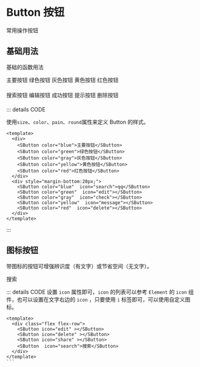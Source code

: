 # Button 按钮

常用操作按钮

## 基础用法

基础的函数用法

<div style="margin-bottom:20px;">
  <SButton color="blue">主要按钮</SButton>
  <SButton color="green">绿色按钮</SButton>
  <SButton color="gray">灰色按钮</SButton>
  <SButton color="yellow">黄色按钮</SButton>
  <SButton color="red">红色按钮</SButton>
</div>

<div style="margin-bottom:20px;">
  <SButton color="blue"  icon="search">搜索按钮</SButton>
  <SButton color="green"  icon="edit">编辑按钮</SButton>
  <SButton color="gray"  icon="check">成功按钮</SButton>
  <SButton color="yellow"  icon="message">提示按钮</SButton>
  <SButton color="red"  icon="delete">删除按钮</SButton>
</div>

<div style="margin-bottom:20px;">
  <SButton color="blue"  icon="search"></SButton>
  <SButton color="green"  icon="edit"></SButton>
  <SButton color="gray"  icon="check"></SButton>
  <SButton color="yellow"  icon="message"></SButton>
  <SButton color="red"  icon="delete"></SButton>
</div>

::: details CODE

使用`size`、`color`、`pain`、`round`属性来定义 Button 的样式。

```vue
<template>
  <div>
    <SButton color="blue">主要按钮</SButton>
    <SButton color="green">绿色按钮</SButton>
    <SButton color="gray">灰色按钮</SButton>
    <SButton color="yellow">黄色按钮</SButton>
    <SButton color="red">红色按钮</SButton>
  </div>
  <div style="margin-bottom:20px;">
    <SButton color="blue"  icon="search">qq</SButton>
    <SButton color="green"  icon="edit"></SButton>
    <SButton color="gray"  icon="check"></SButton>
    <SButton color="yellow"  icon="message"></SButton>
    <SButton color="red"  icon="delete"></SButton>
  </div>
</template>
```

:::

## 图标按钮

带图标的按钮可增强辨识度（有文字）或节省空间（无文字）。

<div class="flex flex-row">
  <SButton icon="edit" plain></SButton>
  <SButton icon="delete" plain></SButton>
  <SButton icon="share" plain></SButton>
  <SButton round plain icon="search">搜索</SButton>
</div>


::: details CODE
 设置 `icon` 属性即可，`icon` 的列表可以参考 `Element` 的 `icon` 组件，也可以设置在文字右边的 `icon` ，只要使用 `i` 标签即可，可以使用自定义图标。

```vue
<template>
  <div class="flex flex-row">
    <SButton icon="edit" ></SButton>
    <SButton icon="delete" ></SButton>
    <SButton icon="share" ></SButton>
    <SButton  icon="search">搜索</SButton>
  </div>
</template>
​```
